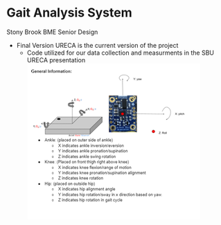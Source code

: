 # Gait Analysis System
Stony Brook BME Senior Design
- Final Version URECA is the current version of the project
  -  Code utilized for our data collection and measurments in the SBU URECA presentation
![General Info](/ImagesFolder/General_Info.png)
